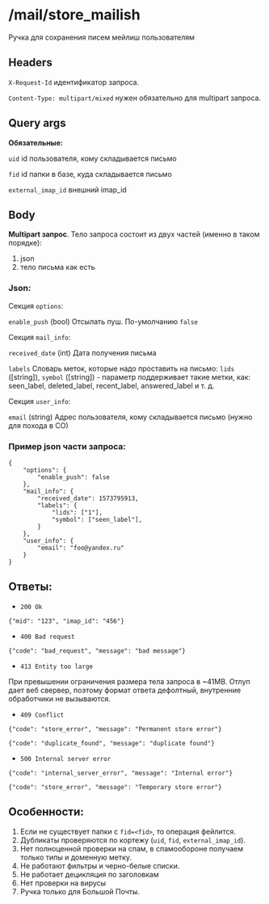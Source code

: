 # /mail/store_mailish

Ручка для сохранения писем мейлиш пользователям

## Headers
`X-Request-Id` идентификатор запроса.

`Content-Type: multipart/mixed` нужен обязательно для multipart запроса.

## Query args

**Обязательные:**

`uid` id пользователя, кому складывается письмо

`fid` id папки в базе, куда складывается письмо

`external_imap_id` внешний imap_id

## Body
**Multipart запрос**. Тело запроса состоит из двух частей (именно в таком порядке): 
1. json
2. тело письма как есть

### Json:

Секция `options`:

`enable_push` (bool) Отсылать пуш. По-умолчанию `false`

Секция `mail_info`:

`received_date` (int) Дата получения письма

`labels` Словарь меток, которые надо проставить на письмо: `lids` ([string]), `symbol` ([string]) - параметр поддерживает такие метки, как: seen_label, deleted_label, recent_label, answered_label и т. д.

Секция `user_info`:

`email` (string) Адрес пользователя, кому складывается письмо (нужно для похода в СО)

### Пример json части запроса:
```
{
    "options": {
        "enable_push": false
    },
    "mail_info": {
        "received_date": 1573795913,
        "labels": {
            "lids": ["1"],
            "symbol": ["seen_label"], 
        }
    },
    "user_info": {
        "email": "foo@yandex.ru"
    }
}
```

## Ответы:
- `200 Ok`

```{"mid": "123", "imap_id": "456"}```

- `400 Bad request`

```{"code": "bad_request", "message": "bad message"}```

- `413 Entity too large`

При превышении ограничения размера тела запроса в ~41MB.
Отлуп дает веб свервер, поэтому формат ответа дефолтный, внутренние обработчики не вызываются.

- `409 Conflict`

```{"code": "store_error", "message": "Permanent store error"}```

```{"code": "duplicate_found", "message": "duplicate found"}```

- `500 Internal server error`

```{"code": "internal_server_error", "message": "Internal error"}```

```{"code": "store_error", "message": "Temporary store error"}```

## Особенности:
1. Если не существует папки с `fid=<fid>`, то операция фейлится.
2. Дубликаты проверяются по кортежу (`uid`, `fid`, `external_imap_id`). 
3. Нет полноценной проверки на спам, в спамообороне получаем только типы и доменную метку.
4. Не работают фильтры и черно-белые списки.
5. Не работает децикляция по заголовкам
6. Нет проверки на вирусы
7. Ручка только для Большой Почты.
